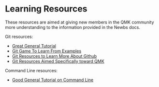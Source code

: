 # Learning Resources

These resources are aimed at giving new members in the QMK community more understanding to the information provided in the Newbs docs.

Git resources:

* [Great General Tutorial](https://www.codecademy.com/learn/learn-git)
* [Git Game To Learn From Examples](https://learngitbranching.js.org/)
* [Git Resources to Learn More About Github](../readme/getting_started_github.md)
* [Git Resources Aimed Specifically toward QMK](../readme/contributing.md)

Command Line resources:

* [Good General Tutorial on Command Line](https://www.codecademy.com/learn/learn-the-command-line)

